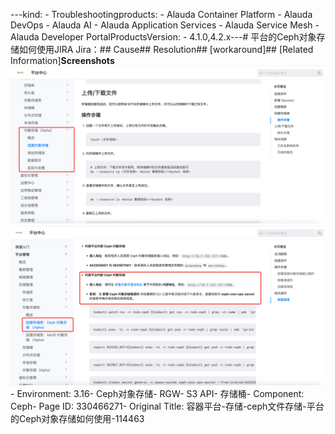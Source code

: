 ---kind:   - Troubleshootingproducts:    - Alauda Container Platform   - Alauda DevOps   - Alauda AI   - Alauda Application Services   - Alauda Service Mesh   - Alauda Developer PortalProductsVersion:   - 4.1.0,4.2.x---<!-- A type of document that involves encountering a fault, diag...it, performing root cause analysis, and providing solutions. --># 平台的Ceph对象存储如何使用JIRA Jira：## Cause## Resolution## [workaround]## [Related Information]**Screenshots**![](assets/rong-qi-ping-tai-cun-chu-cephwen-jian-cun-chu-ping-tai-de-cephdui-xiang-cun-chu/mceclip8_1754383205683_jhgik.png)![](assets/rong-qi-ping-tai-cun-chu-cephwen-jian-cun-chu-ping-tai-de-cephdui-xiang-cun-chu/mceclip9_1754385538966_t6a68.png)- Environment: 3.16- Ceph对象存储- RGW- S3 API- 存储桶- Component: Ceph- Page ID: 330466271- Original Title: 容器平台-存储-ceph文件存储-平台的Ceph对象存储如何使用-114463